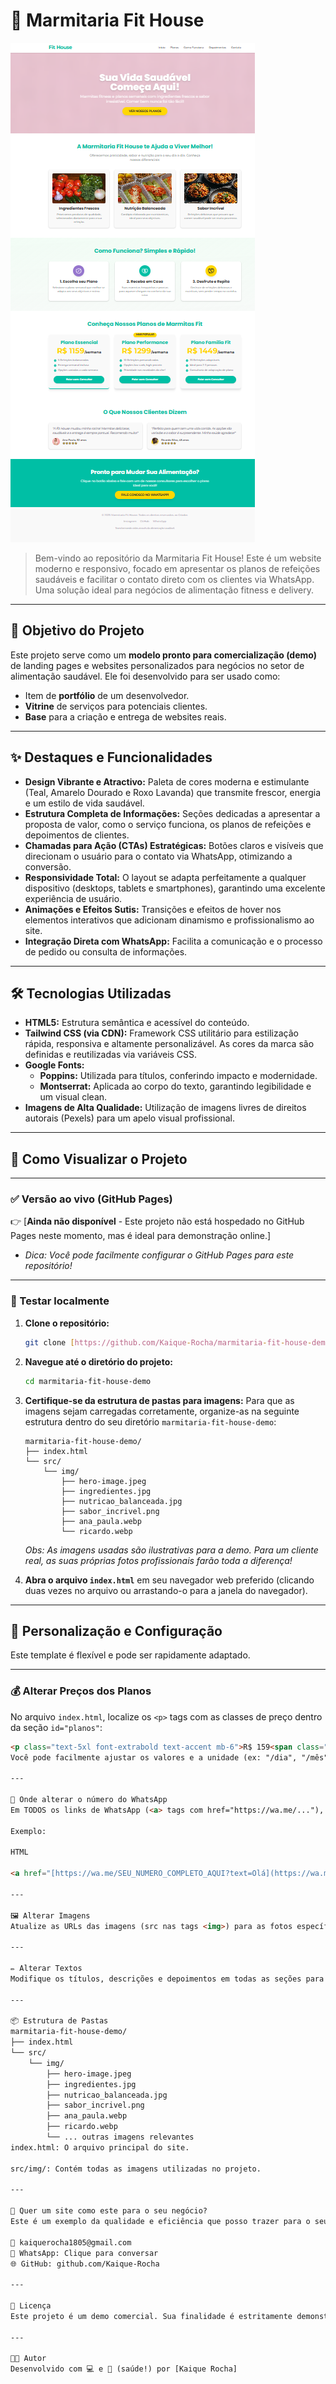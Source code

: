 # 🥗 Marmitaria Fit House

![Marmitaria Fit House - Capa do Projeto](./src/img/projeto.png)

> Bem-vindo ao repositório da Marmitaria Fit House! Este é um website moderno e responsivo, focado em apresentar os planos de refeições saudáveis e facilitar o contato direto com os clientes via WhatsApp. Uma solução ideal para negócios de alimentação fitness e delivery.

---

## 🎯 Objetivo do Projeto

Este projeto serve como um **modelo pronto para comercialização (demo)** de landing pages e websites personalizados para negócios no setor de alimentação saudável. Ele foi desenvolvido para ser usado como:
* Item de **portfólio** de um desenvolvedor.
* **Vitrine** de serviços para potenciais clientes.
* **Base** para a criação e entrega de websites reais.

---

## ✨ Destaques e Funcionalidades

* **Design Vibrante e Atractivo:** Paleta de cores moderna e estimulante (Teal, Amarelo Dourado e Roxo Lavanda) que transmite frescor, energia e um estilo de vida saudável.
* **Estrutura Completa de Informações:** Seções dedicadas a apresentar a proposta de valor, como o serviço funciona, os planos de refeições e depoimentos de clientes.
* **Chamadas para Ação (CTAs) Estratégicas:** Botões claros e visíveis que direcionam o usuário para o contato via WhatsApp, otimizando a conversão.
* **Responsividade Total:** O layout se adapta perfeitamente a qualquer dispositivo (desktops, tablets e smartphones), garantindo uma excelente experiência de usuário.
* **Animações e Efeitos Sutis:** Transições e efeitos de hover nos elementos interativos que adicionam dinamismo e profissionalismo ao site.
* **Integração Direta com WhatsApp:** Facilita a comunicação e o processo de pedido ou consulta de informações.

---

## 🛠️ Tecnologias Utilizadas

* **HTML5:** Estrutura semântica e acessível do conteúdo.
* **Tailwind CSS (via CDN):** Framework CSS utilitário para estilização rápida, responsiva e altamente personalizável. As cores da marca são definidas e reutilizadas via variáveis CSS.
* **Google Fonts:**
    * **Poppins:** Utilizada para títulos, conferindo impacto e modernidade.
    * **Montserrat:** Aplicada ao corpo do texto, garantindo legibilidade e um visual clean.
* **Imagens de Alta Qualidade:** Utilização de imagens livres de direitos autorais (Pexels) para um apelo visual profissional.

---

## 🚀 Como Visualizar o Projeto

---

### ✅ Versão ao vivo (GitHub Pages)

👉 [**Ainda não disponível** - Este projeto não está hospedado no GitHub Pages neste momento, mas é ideal para demonstração online.]

* *Dica: Você pode facilmente configurar o GitHub Pages para este repositório!*

---

### 🧪 Testar localmente

1.  **Clone o repositório:**
    ```bash
    git clone [https://github.com/Kaique-Rocha/marmitaria-fit-house-demo](https://github.com/Kaique-Rocha/marmitaria-fit-house-demo)
    ```
2.  **Navegue até o diretório do projeto:**
    ```bash
    cd marmitaria-fit-house-demo
    ```
3.  **Certifique-se da estrutura de pastas para imagens:**
    Para que as imagens sejam carregadas corretamente, organize-as na seguinte estrutura dentro do seu diretório `marmitaria-fit-house-demo`:

    ```
    marmitaria-fit-house-demo/
    ├── index.html
    └── src/
        └── img/
            ├── hero-image.jpeg
            ├── ingredientes.jpg
            ├── nutricao_balanceada.jpg
            ├── sabor_incrivel.png
            ├── ana_paula.webp
            └── ricardo.webp
    ```
    *Obs: As imagens usadas são ilustrativas para a demo. Para um cliente real, as suas próprias fotos profissionais farão toda a diferença!*

4.  **Abra o arquivo `index.html`** em seu navegador web preferido (clicando duas vezes no arquivo ou arrastando-o para a janela do navegador).

---

## 🧩 Personalização e Configuração

Este template é flexível e pode ser rapidamente adaptado.

---

### 💰 Alterar Preços dos Planos

No arquivo `index.html`, localize os `<p>` tags com as classes de preço dentro da seção `id="planos"`:
```html
<p class="text-5xl font-extrabold text-accent mb-6">R$ 159<span class="text-2xl text-neutral-dark">/semana</span></p>
Você pode facilmente ajustar os valores e a unidade (ex: "/dia", "/mês") conforme a oferta do cliente.

---

📲 Onde alterar o número do WhatsApp
Em TODOS os links de WhatsApp (<a> tags com href="https://wa.me/..."), você deve substituir o placeholder +5511995481647 pelo número do cliente real, incluindo o código do país e o DDD.

Exemplo:

HTML

<a href="[https://wa.me/SEU_NUMERO_COMPLETO_AQUI?text=Olá](https://wa.me/SEU_NUMERO_COMPLETO_AQUI?text=Olá)! Gostaria de saber mais sobre o Plano Essencial da Marmitaria Fit House." target="_blank" class="bg-primary ...">Falar com Consultor</a>

---

🖼️ Alterar Imagens
Atualize as URLs das imagens (src nas tags <img>) para as fotos específicas do seu cliente. A seção Estrutura de Pastas acima detalha onde colocá-las.

---

✏️ Alterar Textos
Modifique os títulos, descrições e depoimentos em todas as seções para refletir a identidade e a proposta de valor do negócio do seu cliente.

---

📦 Estrutura de Pastas
marmitaria-fit-house-demo/
├── index.html
└── src/
    └── img/
        ├── hero-image.jpeg
        ├── ingredientes.jpg
        ├── nutricao_balanceada.jpg
        ├── sabor_incrivel.png
        ├── ana_paula.webp
        ├── ricardo.webp
        └── ... outras imagens relevantes
index.html: O arquivo principal do site.

src/img/: Contém todas as imagens utilizadas no projeto.

---

📣 Quer um site como este para o seu negócio?
Este é um exemplo da qualidade e eficiência que posso trazer para o seu projeto online. Se você ou seu cliente precisam de uma landing page moderna, responsiva e otimizada para conversão, entre em contato!

📧 kaiquerocha1805@gmail.com
📱 WhatsApp: Clique para conversar
🌐 GitHub: github.com/Kaique-Rocha

---

🪪 Licença
Este projeto é um demo comercial. Sua finalidade é estritamente demonstrativa e de portfólio. Para uso em produção, comercialização ou personalização para clientes, é necessário entrar em contato com o autor para discussão de termos e desenvolvimento profissional.

---

👨‍💻 Autor
Desenvolvido com 💻 e 💪 (saúde!) por [Kaique Rocha]
